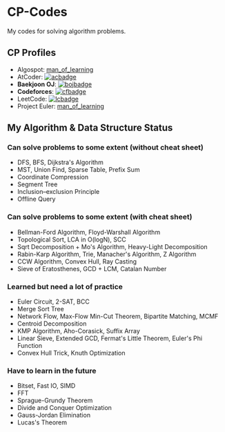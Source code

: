 # CP-Codes
My codes for solving algorithm problems.

## CP Profiles
- Algospot: [man_of_learning](https://algospot.com/user/profile/93932)
- AtCoder: [![acbadge](https://cp-logo.vercel.app/atcoder/man_of_learning)](https://atcoder.jp/users/man_of_learning)
- **Baekjoon OJ**: [![bojbadge](http://mazassumnida.wtf/api/mini/generate_badge?boj=man_of_learning)](https://solved.ac/man_of_learning)
- **Codeforces**: [![cfbadge](https://cp-logo.vercel.app/codeforces/man_of_learning)](https://codeforces.com/profile/man_of_learning)
- LeetCode: [![lcbadge](https://badges.peiyuan.ch/leetcode/77jwk0724/name)](https://leetcode.com/77jwk0724/)
- Project Euler: [man_of_learning](https://projecteuler.net/progress=man_of_learning)

## My Algorithm & Data Structure Status

### Can solve problems to some extent (without cheat sheet)

- DFS, BFS, Dijkstra's Algorithm
- MST, Union Find, Sparse Table, Prefix Sum
- Coordinate Compression
- Segment Tree
- Inclusion–exclusion Principle
- Offline Query

### Can solve problems to some extent (with cheat sheet)

- Bellman-Ford Algorithm, Floyd-Warshall Algorithm
- Topological Sort, LCA in O(logN), SCC
- Sqrt Decomposition + Mo's Algorithm, Heavy-Light Decomposition
- Rabin-Karp Algorithm, Trie, Manacher's Algorithm, Z Algorithm
- CCW Algorithm, Convex Hull, Ray Casting
- Sieve of Eratosthenes, GCD + LCM, Catalan Number

### Learned but need a lot of practice

- Euler Circuit, 2-SAT, BCC
- Merge Sort Tree
- Network Flow, Max-Flow Min-Cut Theorem, Bipartite Matching, MCMF
- Centroid Decomposition
- KMP Algorithm, Aho-Corasick, Suffix Array
- Linear Sieve, Extended GCD, Fermat's Little Theorem, Euler's Phi Function
- Convex Hull Trick, Knuth Optimization

### Have to learn in the future

- Bitset, Fast IO, SIMD
- FFT
- Sprague-Grundy Theorem
- Divide and Conquer Optimization
- Gauss-Jordan Elimination
- Lucas's Theorem
